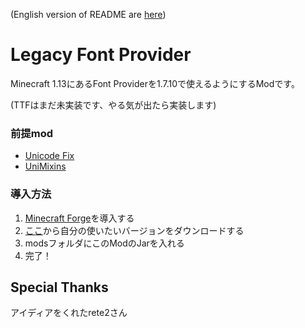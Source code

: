 (English version of README are [here](https://github.com/Yukkuritaku/Legacy-Font-Provider/blob/master/README_EN.md))

# Legacy Font Provider

Minecraft 1.13にあるFont Providerを1.7.10で使えるようにするModです。

(TTFはまだ未実装です、やる気が出たら実装します)

### 前提mod

- [Unicode Fix](https://modrinth.com/mod/unicode-fix)
- [UniMixins](https://modrinth.com/mod/unimixins)

### 導入方法

1. [Minecraft Forge](https://files.minecraftforge.net/net/minecraftforge/forge)を導入する
2. [ここ](https://github.com/Yukkuritaku/Legacy-Font-Provider/releases/latest)から自分の使いたいバージョンをダウンロードする
3. modsフォルダにこのModのJarを入れる
4. 完了！

## Special Thanks
アイディアをくれたrete2さん
